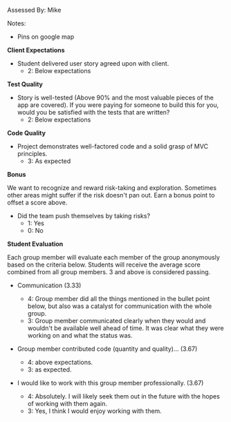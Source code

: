 Assessed By: Mike

Notes:
* Pins on google map

**Client Expectations**

* Student delivered user story agreed upon with client.
  * 2: Below expectations

**Test Quality**

* Story is well-tested (Above 90% and the most valuable pieces of the app are covered). If you were paying for someone to build this for you, would you be satisfied with the tests that are written?
    * 2: Below expectations

**Code Quality**

* Project demonstrates well-factored code and a solid grasp of MVC principles.
    * 3: As expected

**Bonus**

We want to recognize and reward risk-taking and exploration. Sometimes other areas might suffer if the risk doesn't pan out. Earn a bonus point to offset a score above.

* Did the team push themselves by taking risks?
    * 1: Yes
    * 0: No

**Student Evaluation**

Each group member will evaluate each member of the group anonymously based on the criteria below. Students will receive the average score combined from all group members. 3 and above is considered passing.

* Communication (3.33)
  * 4: Group member did all the things mentioned in the bullet point below, but also was a catalyst for communication with the whole group.
  * 3: Group member communicated clearly when they would and wouldn't be available well ahead of time. It was clear what they were working on and what the status was.

* Group member contributed code (quantity and quality)... (3.67)
  * 4: above expectations.
  * 3: as expected.

* I would like to work with this group member professionally. (3.67)
  * 4: Absolutely. I will likely seek them out in the future with the hopes of working with them again.
  * 3: Yes, I think I would enjoy working with them.

